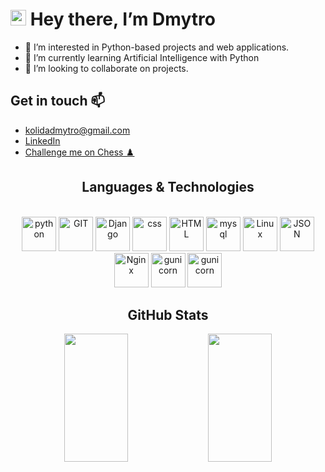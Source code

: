 # <img src="https://media.giphy.com/media/hvRJCLFzcasrR4ia7z/giphy.gif" width="25px"> Hey there, I’m Dmytro
- 👀 I’m interested in Python-based projects and web applications. 
- 🌱 I’m currently learning Artificial Intelligence with Python
- 💞️ I’m looking to collaborate on projects.
## Get in touch 📫 
- kolidadmytro@gmail.com
- [LinkedIn](https://www.linkedin.com/in/dmytro-kolida/)
- [Challenge me on Chess ♟️](https://www.chess.com/member/dimitrk)
<h2 align="center">Languages & Technologies</h2>
<p align="center">
    <br>
    <img src="https://www.vectorlogo.zone/logos/python/python-icon.svg" alt="python" height="55"/>
    <img src="https://www.vectorlogo.zone/logos/git-scm/git-scm-icon.svg" alt="GIT" height="55"/>
    <img src="https://www.vectorlogo.zone/logos/djangoproject/djangoproject-ar21.svg" alt="Django" height="55"/>
    <img src="https://www.vectorlogo.zone/logos/w3_css/w3_css-icon.svg" alt="css" height="55"/>
    <img src="https://www.vectorlogo.zone/logos/w3_html5/w3_html5-icon.svg" alt="HTML" height="55"/>
    <img src="https://www.vectorlogo.zone/logos/mysql/mysql-icon.svg" alt="mysql" height="55"/>
    <img src="https://www.vectorlogo.zone/logos/linux/linux-icon.svg" alt="Linux" height="55"/>
    <img src="https://www.vectorlogo.zone/logos/json/json-ar21.svg" alt="JSON" height="55"/>
    <img src="https://www.vectorlogo.zone/logos/nginx/nginx-ar21.svg" alt="Nginx" height="55"/>
    <img src="https://www.vectorlogo.zone/logos/gunicorn/gunicorn-ar21.svg" alt="gunicorn" height="55"/>
    <img src="https://upload.wikimedia.org/wikipedia/commons/4/4d/OpenAI_Logo.svg" alt="gunicorn" height="55"/>

</p>
<h2 align="center">GitHub Stats </h2>
<p align="center">
    <img src="https://github-readme-stats.vercel.app/api/top-langs/?username=Dymirt&title_color=ffffff&text_color=c9cacc&icon_color=2bbc8a&bg_color=0F1116&count_private=true" height="205" width ='45%'/>
    <img src="https://github-readme-stats.vercel.app/api?username=Dymirt&show_icons=true&line_height=27&count_private=true&title_color=ffffff&text_color=c9cacc&icon_color=F5BF4F&bg_color=0F1116" height="205" width ='45%'/>
</p>
